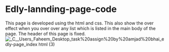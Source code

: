 # Edly-lannding-page-code
This page is developed using the html and css. This also show the over effect when you over over any list which is listed in the main body of the page. 
The header of this page is fixed.
![_C__Users_Faheem_Desktop_task%20assign%20by%20amjad%20bhai_edly-page_index html (3)](https://user-images.githubusercontent.com/45369831/141673409-9007a5c7-7631-4b47-bc93-fb0ec04003a9.png)
